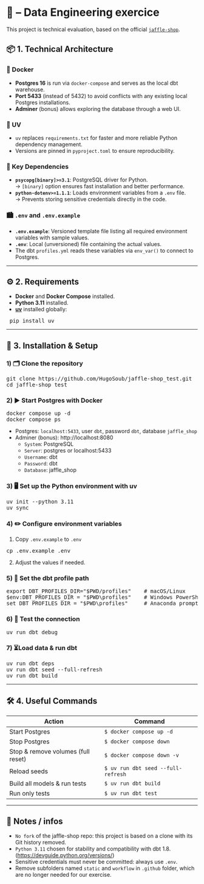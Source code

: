 # 🏢​ – Data Engineering exercice

This project is technical evaluation, based on the official [`jaffle-shop`](https://github.com/dbt-labs/jaffle-shop).  

## 📦 1. Technical Architecture

### 🐋 Docker
- **Postgres 16** is run via `docker-compose` and serves as the local dbt warehouse.
- **Port 5433** (instead of 5432) to avoid conflicts with any existing local Postgres installations.
- **Adminer** (bonus) allows exploring the database through a web UI.

### 🐍 UV
- `uv` replaces `requirements.txt` for faster and more reliable Python dependency management.
- Versions are pinned in `pyproject.toml` to ensure reproducibility.

### 🔑 Key Dependencies
- **`psycopg[binary]>=3.1`**: PostgreSQL driver for Python.  
  → `[binary]` option ensures fast installation and better performance.
- **`python-dotenv>=1.1.1`**: Loads environment variables from a `.env` file.  
  → Prevents storing sensitive credentials directly in the code.

### 🏙️ `.env` and `.env.example`
- **`.env.example`**: Versioned template file listing all required environment variables with sample values.
- **`.env`**: Local (unversioned) file containing the actual values.
- The dbt `profiles.yml` reads these variables via `env_var()` to connect to Postgres.

---

## ⚙️ 2. Requirements
- **Docker** and **Docker Compose** installed.
- **Python 3.11** installed.
- **[uv](https://docs.astral.sh/uv/)** installed globally:
<pre> pip install uv </pre>

---

## 🚀 3. Installation & Setup

### 1) 🗂️ Clone the repository
<pre>
git clone https://github.com/HugoSoub/jaffle-shop_test.git
cd jaffle-shop_test
</pre>

### 2) ▶️ Start Postgres with Docker
<pre>
docker compose up -d
docker compose ps
</pre>

- Postgres: `localhost:5433`, user `dbt`, password `dbt`, database `jaffle_shop`
- Adminer (bonus): http://localhost:8080
  - `System`: PostgreSQL
  - `Server`: postgres or localhost:5433
  - `Username`: dbt
  - `Password`: dbt
  - `Database`: jaffle_shop

### 3) 🖥️ Set up the Python environment with uv
<pre>
uv init --python 3.11
uv sync
</pre>

### 4) ✏️ Configure environment variables

1) Copy `.env.example` to `.env`
<pre>cp .env.example .env</pre>

2) Adjust the values if needed.

### 5) 📜 Set the dbt profile path

<pre>
export DBT_PROFILES_DIR="$PWD/profiles"    # macOS/Linux
$env:DBT_PROFILES_DIR = "$PWD\profiles"    # Windows PowerShell
set DBT_PROFILES_DIR = "$PWD\profiles"     # Anaconda prompt
</pre>

### 6) 🧪 Test the connection

<pre>
uv run dbt debug
</pre>

### 7) ⏳Load data & run dbt
<pre>
uv run dbt deps
uv run dbt seed --full-refresh
uv run dbt build
</pre>

---

## 🛠 4. Useful Commands

| Action                              | Command |
|-------------------------------------|---------|
| Start Postgres                      | `$ docker compose up -d` |
| Stop Postgres                       | `$ docker compose down` |
| Stop & remove volumes (full reset)  | `$ docker compose down -v` |
| Reload seeds                        | `$ uv run dbt seed --full-refresh` |
| Build all models & run tests        | `$ uv run dbt build` |
| Run only tests                      | `$ uv run dbt test` |

---

## 📌 Notes / infos

- `No fork` of the jaffle-shop repo: this project is based on a clone with its Git history removed.
- `Python 3.11` chosen for stability and compatibility with dbt 1.8. (https://devguide.python.org/versions/)
- Sensitive credentials must never be committed: always use `.env`.
- Remove subfolders named `static` and `workflow` in `.github` folder, which are no longer needed for our exercise.
